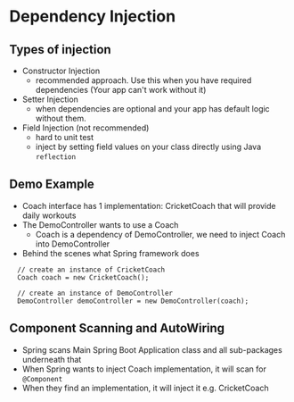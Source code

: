 # Dependency Injection

## Types of injection
- Constructor Injection
  - recommended approach. Use this when  you have required dependencies (Your app can't work without it)
- Setter Injection
  - when dependencies are optional and your app has default logic without them.
- Field Injection (not recommended)
  - hard to unit test
  - inject by setting field values on your class directly using Java `reflection`
  
## Demo Example
- Coach interface has 1 implementation: CricketCoach that will provide daily workouts
- The DemoController wants to use a Coach
  - Coach is a dependency of DemoController, we need to inject Coach into DemoController
- Behind the scenes what Spring framework does
```
  // create an instance of CricketCoach
  Coach coach = new CricketCoach(); 
  
  // create an instance of DemoController
  DemoController demoController = new DemoController(coach); 
```

## Component Scanning and AutoWiring
- Spring scans Main Spring Boot Application class and all sub-packages underneath that
- When Spring wants to inject Coach implementation, it will scan for `@Component`
- When they find an implementation, it will inject it e.g. CricketCoach